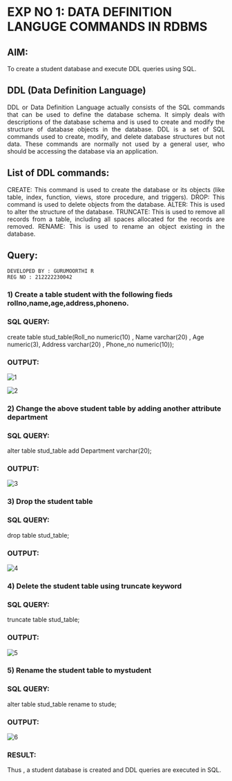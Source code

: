 # EXP NO 1: DATA DEFINITION LANGUGE COMMANDS IN RDBMS

## AIM:
To create a student database and execute DDL queries using SQL.


## DDL (Data Definition Language)
<div align="justify">
DDL or Data Definition Language actually consists of the SQL commands that can be used to define the database schema. It simply deals with descriptions of the database schema and is used to create and modify the structure of database objects in the database. DDL is a set of SQL commands used to create, modify, and delete database structures but not data. These commands are normally not used by a general user, who should be accessing the database via an application.
</div>
 
## List of DDL commands: 
<div align="justify">
CREATE: This command is used to create the database or its objects (like table, index, function, views, store procedure, and triggers).
DROP: This command is used to delete objects from the database.
ALTER: This is used to alter the structure of the database.
TRUNCATE: This is used to remove all records from a table, including all spaces allocated for the records are removed.
RENAME: This is used to rename an object existing in the database.
</div>

## Query:
```
DEVELOPED BY : GURUMOORTHI R
REG NO : 212222230042
```
### 1) Create a table student with the following fieds rollno,name,age,address,phoneno.

### SQL QUERY: 

create table stud_table(Roll_no numeric(10) , Name varchar(20) , Age numeric(3), Address varchar(20) , Phone_no numeric(10));


### OUTPUT:

![1](https://github.com/gururamu08/G2_DBMS/assets/118707009/b5226a57-eedd-426a-8f91-6bfbd6c655fe)

![2](https://github.com/gururamu08/G2_DBMS/assets/118707009/6acb43cd-78d7-48dc-8ded-11907e2e2cb7)


### 2) Change the above student table by adding another attribute department

### SQL QUERY: 
 alter table stud_table add Department varchar(20);

### OUTPUT:

![3](https://github.com/gururamu08/G2_DBMS/assets/118707009/ed68bdbc-0cb7-4bec-833b-c78c092a1804)




### 3) Drop the student table
 
### SQL QUERY: 
drop table stud_table;

### OUTPUT:

![4](https://github.com/gururamu08/G2_DBMS/assets/118707009/13e8cabe-30bf-4284-a693-e3ee212d764f)



### 4) Delete the student table using truncate keyword

### SQL QUERY: 
truncate table stud_table;

### OUTPUT:

![5](https://github.com/gururamu08/G2_DBMS/assets/118707009/3d943227-a1c9-4653-a7fd-85a21e2419e1)


### 5) Rename the student table to mystudent

### SQL QUERY: 
alter table stud_table rename to stude;

### OUTPUT:

![6](https://github.com/gururamu08/G2_DBMS/assets/118707009/b5267a2e-ba0b-4cdf-adf4-eea828317a06)

### RESULT:
Thus , a student database is created and DDL queries are executed in SQL.


